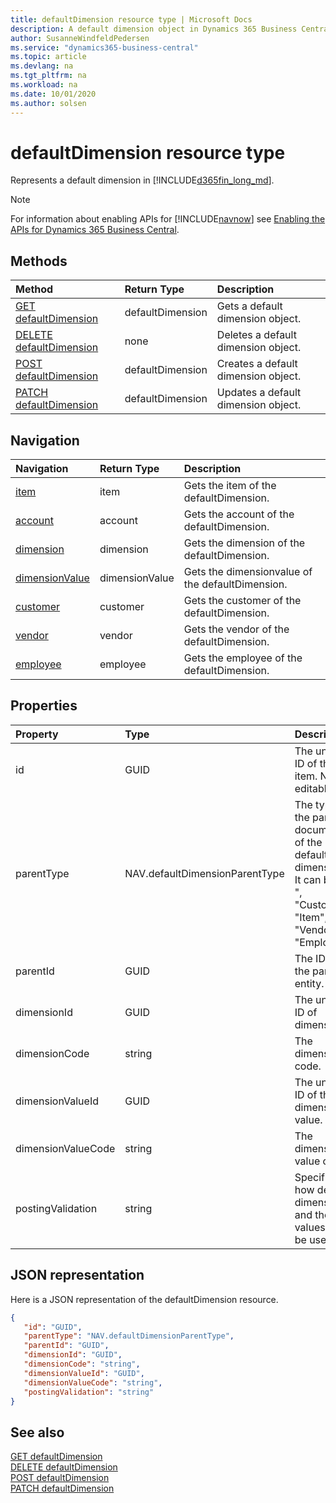```yaml
---
title: defaultDimension resource type | Microsoft Docs
description: A default dimension object in Dynamics 365 Business Central.
author: SusanneWindfeldPedersen
ms.service: "dynamics365-business-central"
ms.topic: article
ms.devlang: na
ms.tgt_pltfrm: na
ms.workload: na
ms.date: 10/01/2020
ms.author: solsen
---
```


# defaultDimension resource type
Represents a default dimension in [!INCLUDE[d365fin_long_md](../../includes/d365fin_long_md.md)].

> [!NOTE]  
> For information about enabling APIs for [!INCLUDE[navnow](../../includes/navnow_md.md)] see [Enabling the APIs for Dynamics 365 Business Central](../enabling-apis-for-dynamics-nav.md).

## Methods
| Method | Return Type|Description |
|:--------------------|:-----------|:-------------------------|
|[GET defaultDimension](../api/dynamics_defaultDimension_Get.md)|defaultDimension|Gets a default dimension object.|
|[DELETE defaultDimension](../api/dynamics_defaultDimension_Delete.md)|none|Deletes a default dimension object.|
|[POST defaultDimension](../api/dynamics_defaultDimension_Create.md)|defaultDimension|Creates a default dimension object.|
|[PATCH defaultDimension](../api/dynamics_defaultDimension_Update.md)|defaultDimension|Updates a default dimension object.|




## Navigation

| Navigation |Return Type| Description |    
|:----------|:----------|:-----------------|
|[item](../resources/dynamics_item.md)|item |Gets the item of the defaultDimension.|
|[account](../resources/dynamics_account.md)|account |Gets the account of the defaultDimension.|
|[dimension](../resources/dynamics_dimension.md)|dimension |Gets the dimension of the defaultDimension.|
|[dimensionValue](../resources/dynamics_dimensionvalue.md)|dimensionValue |Gets the dimensionvalue of the defaultDimension.|
|[customer](../resources/dynamics_customer.md)|customer |Gets the customer of the defaultDimension.|
|[vendor](../resources/dynamics_vendor.md)|vendor |Gets the vendor of the defaultDimension.|
|[employee](../resources/dynamics_employee.md)|employee |Gets the employee of the defaultDimension.|


## Properties

| Property           | Type   |Description     |
|:-------------------|:-------|:---------------|
|id|GUID|The unique ID of the item. Non-editable.|
|parentType|NAV.defaultDimensionParentType|The type of the parent document of the default dimension. It can be " ", "Customer", "Item", "Vendor" or "Employee".|
|parentId|GUID|The ID of the parent entity. |
|dimensionId|GUID|The unique ID of dimension.|
|dimensionCode|string|The dimension code.|
|dimensionValueId|GUID|The unique ID of the dimension value.|
|dimensionValueCode|string|The dimension value code.  |
|postingValidation|string|Specifies how default dimensions and their values must be used.|


## JSON representation

Here is a JSON representation of the defaultDimension resource.


```json
{
   "id": "GUID",
   "parentType": "NAV.defaultDimensionParentType",
   "parentId": "GUID",
   "dimensionId": "GUID",
   "dimensionCode": "string",
   "dimensionValueId": "GUID",
   "dimensionValueCode": "string",
   "postingValidation": "string"
}
```
## See also

[GET defaultDimension](../api/dynamics_defaultDimension_Get.md)   
[DELETE defaultDimension](../api/dynamics_defaultDimension_Delete.md)   
[POST defaultDimension](../api/dynamics_defaultDimension_Create.md)   
[PATCH defaultDimension](../api/dynamics_defaultDimension_Update.md)   

